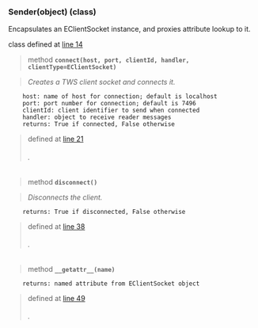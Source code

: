### Sender(object) (class) ###

Encapsulates an EClientSocket instance, and proxies attribute lookup to it.

class defined at [line 14](http://code.google.com/p/ibpy/source/browse/trunk/ib/opt/sender.py#14)

> method **`connect(host, port, clientId, handler, clientType=EClientSocket)`**

> _Creates a TWS client socket and connects it._

```
    host: name of host for connection; default is localhost
    port: port number for connection; default is 7496
    clientId: client identifier to send when connected
    handler: object to receive reader messages
    returns: True if connected, False otherwise
```

> defined at [line 21](http://code.google.com/p/ibpy/source/browse/trunk/ib/opt/sender.py#21)
> ###### . ######

> method **`disconnect()`**

> _Disconnects the client._

```
    returns: True if disconnected, False otherwise
```

> defined at [line 38](http://code.google.com/p/ibpy/source/browse/trunk/ib/opt/sender.py#38)
> ###### . ######

> method **`__getattr__(name)`**

```
    returns: named attribute from EClientSocket object
```

> defined at [line 49](http://code.google.com/p/ibpy/source/browse/trunk/ib/opt/sender.py#49)
> ###### . ######


